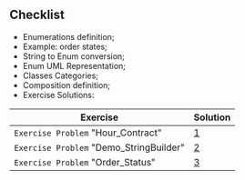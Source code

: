 ## Checklist
- Enumerations definition;
- Example: order states;
- String to Enum conversion;
- Enum UML Representation;
- Classes Categories;
- Composition definition;
- Exercise Solutions:

  
| **Exercise**                           | **Solution**                                                                                                                                                |
|----------------------------------------|-------------------------------------------------------------------------------------------------------------------------------------------------------------|
| `Exercise Problem` "Hour_Contract"     | [1](https://github.com/souzafcharles/Complete-Java-Object-Oriented-Programming-and-Projects/tree/main/Section_J10_Enumerations_and_Composition/Exercise01)|
| `Exercise Problem` "Demo_StringBuilder"| [2](https://github.com/souzafcharles/Complete-Java-Object-Oriented-Programming-and-Projects/tree/main/Section_J10_Enumerations_and_Composition/Exercise02)|
| `Exercise Problem` "Order_Status"      | [3](https://github.com/souzafcharles/Complete-Java-Object-Oriented-Programming-and-Projects/tree/main/Section_J10_Enumerations_and_Composition/Exercise03)|

